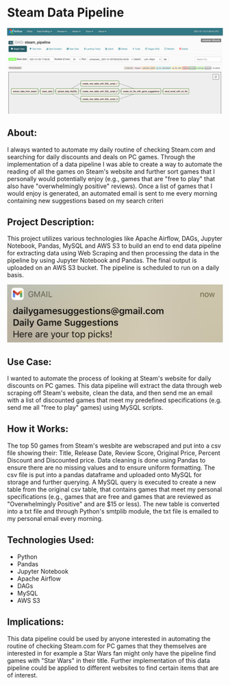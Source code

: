 # Steam Data Pipeline

![](steam_airflow_data_pipeline.png)

## About: ##
I always wanted to automate my daily routine of checking Steam.com and searching for daily discounts and deals on PC games. 
Through the implementation of a data pipeline I was able to create a way to automate the reading of all the games on Steam's
website and further sort games that I personally would potentially enjoy (e.g., games that are "free to play" that also have 
"overwhelmingly positive" reviews). Once a list of games that I would enjoy is generated, an automated email is sent to me every
morning containing new suggestions based on my search criteri

## Project Description: ##
This project utilizes various technologies like Apache Airflow, DAGs, Jupyter Notebook, Pandas, MySQL and AWS S3 to build
an end to end data pipeline for extracting data using Web Scraping and then processing the data in the pipeline by using
Jupyter Notebook and Pandas. The final output is uploaded on an AWS S3 bucket. The pipeline is scheduled to run on a daily basis.

![](email_alert.png)

## Use Case: ##
I wanted to automate the process of looking at Steam's website for daily discounts on PC games. This
data pipeline will extract the data through web scraping off Steam's website, clean the data, and then
send me an email with a list of discounted games that meet my predefined specifications (e.g. send me all
"free to play" games) using MySQL scripts.

## How it Works: ##
The top 50 games from Steam's wesbite are webscraped and put into a csv file showing their: Title, Release Date, Review Score, Original Price, Percent Discount and Discounted price. Data cleaning is done using Pandas to ensure there are no missing values and to ensure uniform formatting. The csv file is put into a pandas dataframe and uploaded onto MySQL for storage and further querying. A MySQL query is executed to create a new table from the original csv table, that contains games that meet my personal specifications (e.g., games that are free and games that are reviewed as "Overwhelmingly Positive" and are $15 or less). The new table is converted into a txt file and through Python's smtplib module, the txt file is emailed to my personal email every morning.

## Technologies Used: ## 
  * Python 
  * Pandas
  *	Jupyter Notebook
  *	Apache Airflow
  *	DAGs
  *	MySQL
  *	AWS S3

## Implications: ##
This data pipeline could be used by anyone interested in automating the routine of checking Steam.com for PC games that
they themselves are interested in for example a Star Wars fan might only have the pipeline find games with "Star Wars" in 
their title. Further implementation of this data pipeline could be applied to different websites to find certain items that are
of interest.
